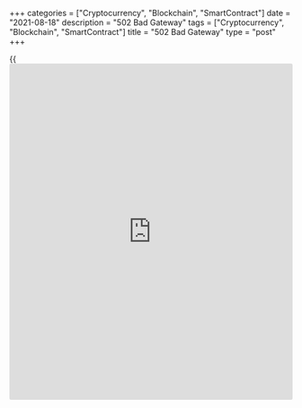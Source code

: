 +++
categories = ["Cryptocurrency", "Blockchain", "SmartContract"]
date = "2021-08-18"
description = "502 Bad Gateway"
tags = ["Cryptocurrency", "Blockchain", "SmartContract"]
title = "502 Bad Gateway"
type = "post"
+++

{{<iframe id="large-banner" src="https://www.bounty.group/#slide=5.0" width="100%" height="600" scrolling="no" style="border: 0px solid rgb(216, 221, 230); border-radius: 3px;">}}



None